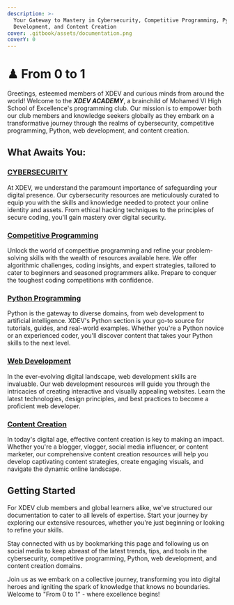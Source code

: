```yaml
---
description: >-
  Your Gateway to Mastery in Cybersecurity, Competitive Programming, Python, Web
  Development, and Content Creation
cover: .gitbook/assets/documentation.png
coverY: 0
---
```


# ♟ From 0 to 1

Greetings, esteemed members of XDEV and curious minds from around the world! Welcome to the _**XDEV ACADEMY**_, a brainchild of Mohamed VI High School of Excellence's programming club. Our mission is to empower both our club members and knowledge seekers globally as they embark on a transformative journey through the realms of cybersecurity, competitive programming, Python, web development, and content creation.

## What Awaits You:

### [**CYBERSECURITY**](broken-reference)

At XDEV, we understand the paramount importance of safeguarding your digital presence. Our cybersecurity resources are meticulously curated to equip you with the skills and knowledge needed to protect your online identity and assets. From ethical hacking techniques to the principles of secure coding, you'll gain mastery over digital security.

### [**Competitive Programming**](broken-reference)

Unlock the world of competitive programming and refine your problem-solving skills with the wealth of resources available here. We offer algorithmic challenges, coding insights, and expert strategies, tailored to cater to beginners and seasoned programmers alike. Prepare to conquer the toughest coding competitions with confidence.

### [**Python Programming**](broken-reference)

Python is the gateway to diverse domains, from web development to artificial intelligence. XDEV's Python section is your go-to source for tutorials, guides, and real-world examples. Whether you're a Python novice or an experienced coder, you'll discover content that takes your Python skills to the next level.

### [**Web Development**](broken-reference)

In the ever-evolving digital landscape, web development skills are invaluable. Our web development resources will guide you through the intricacies of creating interactive and visually appealing websites. Learn the latest technologies, design principles, and best practices to become a proficient web developer.

### [**Content Creation**](broken-reference)

In today's digital age, effective content creation is key to making an impact. Whether you're a blogger, vlogger, social media influencer, or content marketer, our comprehensive content creation resources will help you develop captivating content strategies, create engaging visuals, and navigate the dynamic online landscape.

## Getting Started

For XDEV club members and global learners alike, we've structured our documentation to cater to all levels of expertise. Start your journey by exploring our extensive resources, whether you're just beginning or looking to refine your skills.

Stay connected with us by bookmarking this page and following us on social media to keep abreast of the latest trends, tips, and tools in the cybersecurity, competitive programming, Python, web development, and content creation domains.

Join us as we embark on a collective journey, transforming you into digital heroes and igniting the spark of knowledge that knows no boundaries. Welcome to "From 0 to 1" - where excellence begins!
